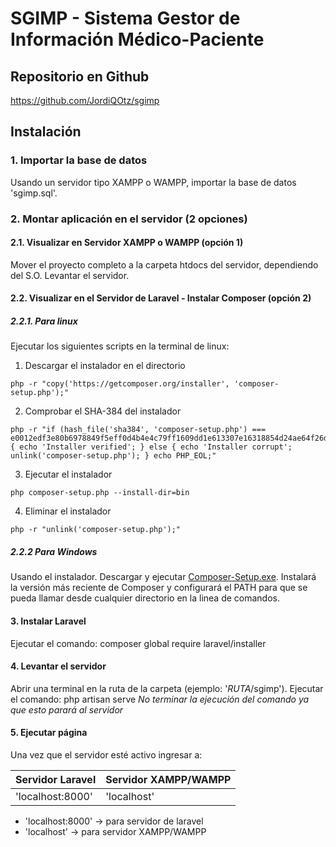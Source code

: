 # SGIMP - Sistema Gestor de Información Médico-Paciente

## Repositorio en Github
https://github.com/JordiQOtz/sgimp

## Instalación
### 1. Importar la base de datos
Usando un servidor tipo XAMPP o WAMPP, importar la base de datos 'sgimp.sql'.
	
### 2. Montar aplicación en el servidor (2 opciones)
	
#### 2.1. Visualizar en Servidor XAMPP o WAMPP (opción 1)
Mover el proyecto completo a la carpeta htdocs del servidor, dependiendo del S.O.
Levantar el servidor.
	
#### 2.2. Visualizar en el Servidor de Laravel - Instalar Composer (opción 2)

##### 2.2.1. Para linux
Ejecutar los siguientes scripts en la terminal de linux:

1. Descargar el instalador en el directorio
```
php -r "copy('https://getcomposer.org/installer', 'composer-setup.php');"
```

2. Comprobar el SHA-384 del instalador
```
php -r "if (hash_file('sha384', 'composer-setup.php') === e0012edf3e80b6978849f5eff0d4b4e4c79ff1609dd1e613307e16318854d24ae64f26d17af3ef0bf7cfb710ca74755a') { echo 'Installer verified'; } else { echo 'Installer corrupt'; unlink('composer-setup.php'); } echo PHP_EOL;"
```

3. Ejecutar el instalador
```
php composer-setup.php --install-dir=bin
```

4. Eliminar el instalador
```
php -r "unlink('composer-setup.php');"
```

##### 2.2.2 Para Windows
Usando el instalador.
Descargar y ejecutar [Composer-Setup.exe](https://getcomposer.org/Composer-Setup.exe). Instalará la versión más reciente de Composer y configurará el PATH para que se pueda llamar desde cualquier directorio en la linea de comandos.
	
#### 3. Instalar Laravel
Ejecutar el comando:
composer global require laravel/installer

#### 4. Levantar el servidor
Abrir una terminal en la ruta de la carpeta (ejemplo: '*RUTA*/sgimp').
Ejecutar el comando: php artisan serve
*No terminar la ejecución del comando ya que esto parará al servidor*

#### 5. Ejecutar página
Una vez que el servidor esté activo ingresar a:

Servidor Laravel | Servidor XAMPP/WAMPP
-----------------|----------------------
'localhost:8000'|'localhost'

- 'localhost:8000' -> para servidor de laravel
- 'localhost' -> para servidor XAMPP/WAMPP
